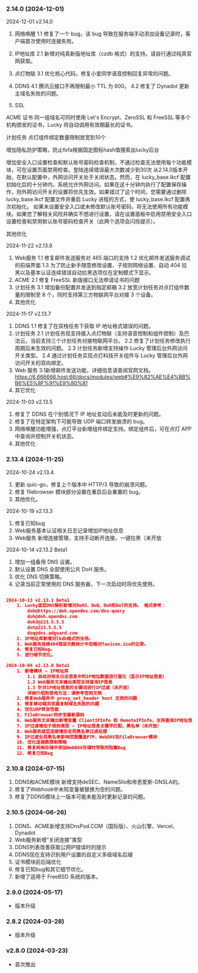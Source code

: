 ### 2.14.0 (2024-12-01)

2024-12-01 v2.14.0
1. 网络唤醒
    1.1 修复了一个 bug，该 bug 导致在服务端手动添加设备记录时，客户端首次使用时连接失败。

2. IP地址库
    2.1 新增对纯真新版地址库（czdb 格式）的支持。请自行通过纯真官网获取。

3. 点灯物联
    3.1 优化核心代码，修复小爱同学语音控制回复异常的问题。

4. DDNS
    4.1 腾讯云接口不再限制最小 TTL 为 600。
    4.2 修复了 Dynadot 更新主域名失败的问题。
5. SSL

ACME 证书 同一组域名可同时使用 Let's Encrypt、ZeroSSL 和 FreeSSL 等多个机构颁发的证书，Lucky 将自动调用有效期最长的证书。

计划任务 点灯组件绑定数量限制放宽到10个

增加隐私防护策略，防止fofa根据固定图标hash值搜索出lucky后台

增加安全入口设置检查和默认账号密码检查机制，不通过检查无法使用每个功能模块，可在设置页面禁用检查。登陆连续错误最大次数减少到30次 从2.14.0版本开始，在默认配置中，外网访问开关处于关闭状态。然而，在 lucky_base.lkcf 配置初始化后的十分钟内，系统允许外网访问。如果在这十分钟内执行了配置保存操作，则外网访问开关的设置将优先生效。如果错过了这个时间，您需要通过删除 lucky_base.lkcf 配置文件并重启 Lucky 进程的方式，使 lucky_base.lkcf 配置再次初始化。 如果未设置安全入口或未修改默认账号密码，将无法使用所有功能模块。如果您了解相关风险并确实不想进行设置，请在设置面板中启用禁用安全入口设置检查和禁用默认账号密码检查开关（此两个选项会闪烁提示）。

其他优化

2024-11-22 v2.13.8
1. Web服务
    1.1 修复邮件发送服务对 465 端口的支持
    1.2 优化邮件发送服务调试的前端界面
    1.3 为了防止新手随意修改设置，子规则网络设置、自动 404 拉黑以及基本认证连续错误自动拉黑选项仅在定制模式下显示。
2. ACME
    2.1 修复 FreeSSL 新版接口无法申请证书的问题
3. 计划任务
    3.1 增加备份配置并发送到指定邮箱
    3.2 放宽计划任务对点灯组件数量的限制至 8 个，同时支持第三方物联网平台对接 3 个设备。
4. 其他优化

2024-11-17 v2.13.7
1. DDNS
    1.1 修复了在双栈任务下获取 IP 地址格式错误的问题。
2. 计划任务
    2.1 计划任务现支持接入点灯物联（支持语音控制和组件控制）及巴法云，当前支持三个计划任务对接物联网平台。
    2.2 修复了计划任务修改执行周期后未生效的问题。
    2.3 计划任务新增支持操作 Lucky 管理后台外网访问开关类型。
    2.4 通过计划任务实现点灯科技开关组件与 Lucky 管理后台外网访问开关的双向绑定。
3. Web 服务
    3.1新增邮件发送功能，详细信息请查阅官网文档。 https://6.666666.host:66/docs/modules/web#%E9%82%AE%E4%BB%B6%E5%8F%91%E9%80%81
4. 其它优化

2024-11-03 v2.13.5
1. 修复了 DDNS 在个别情况下 IP 地址变动后未能及时更新的问题。
2. 修复了在特定架构下可能导致 UDP 端口转发崩溃的 bug。
3. 网络唤醒功能增强，点灯平台新增组件绑定支持。绑定组件后，可在点灯 APP 中查询并控制开关机状态。
4. 其他优化

### 2.13.4 (2024-11-25)

2024-10-24 v2.13.4
1. 更新 quic-go，修复上个版本中 HTTP/3 导致的崩溃问题。
2. 修复 filebrowser 模块部分设置在重启后会重置的 bug。
3. 其他优化。

2024-10-19 v2.13.3
1. 修复已知bug
2. Web服务基本认证相关日志记录增加IP地址信息
3. Web服务 新增连接管理，支持手动断开连接，一键拉黑（未开放

2024-10-14 v2.13.2 Beta1
1. 增加一组备用 DNS 设置。
2. 默认设置 DNS 全部使用公共 DoH 服务。
3. 优化 DNS 切换策略。
4. 记录当前正常使用的 DNS 服务器，下一次启动时将优先使用。

```json

2024-10-13 v2.13.1 Beta1  
    1. Lucky底层DNS解析新增对DoH3、DoQ、DoH和DoT的支持。 格式参考：
        doh@https://doh.opendns.com/dns-query
        doh@doh.opendns.com
        doh3@223.5.5.5
        dot@223.5.5.5
        doq@dns.adguard.com
    2. IP地址库新增对lkdb格式的支持。
    3. Web服务连续404错误次数统计中忽略对favicon.ico的记录。
    4. 修复已知Bug。
    5. 进行细节优化。

2024-10-04 v2.13.0 Beta1 
    1. 新增模块 — IP地址库
        1.1 自动对相关日志信息中的IP地址数据进行富化（显示IP地址信息）
        1.2 Web服务文本输出类型支持查询IP信息
        1.3 针对IP地址信息的关键词进行IP过滤（未开放）
        详细介绍和使用方法：请参考官网文档
    2. 修复Web服务中 proxy_set_header host 无效的问题
    3. 修复移动端浏览器复制域名失败的问题
    4. 优化UDP转发性能
    5. FileBrowser同步至最新源码
    6. Web服务文本输出新增变量 ClientIPInfo 和 RemoteIPInfo，支持查询IP地址信息
    7. IP过滤增加子规则类型 — IP地址信息关键字匹配，黑名单（未开放）
    8. Web服务底层连接增加全局黑名单过滤处理
    9. IP过滤全局黑名单影响范围覆盖FTP、WebDAV及FileBrowser模块
    10. 优化连接数限制策略
    11. 修复网络存储中添加WebDAV存储时导致的阻塞Bug
    12. 修复已知Bug

```

### 2.10.8 (2024-07-15)

1. DDNS和ACME模块 新增支持deSEC、NameSilo和帝恩爱斯-DNSLA的。
2. 修复了Webhook中未知变量被替换为空的问题。
3. 修复了DDNS模块上一版本可能未能及时更新记录的问题。

### 2.10.5 (2024-06-26)

1. DDNS、ACME新增支持DnsPod.COM（国际版）、火山引擎、Vercel、Dynadot
2. Web服务新增“关闭连接”类型
3. DDNS列表改善获取公网IP错误时的提示
4. DDNS现在支持识别用户设置的自定义多级域名后缀
5. 证书模块前后端优化
6. 修复已知bug和其它细节优化。
7. 新增了适用于 FreeBSD 系统的版本。

### 2.9.0 (2024-05-17)

- 版本升级

### 2.8.2 (2024-03-28)

- 版本升级

### v2.8.0 (2024-03-23)

- 首次推出

